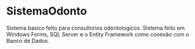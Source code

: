 # SistemaOdonto
 Sistema basico feito para consultorios odontologicos. Sistema feito em Windows Forms, SQL Server e o Entity Framework como conexão com o Banco de Dados.
